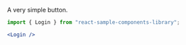 A very simple button.

```jsx
import { Login } from "react-sample-components-library";

<Login />
```